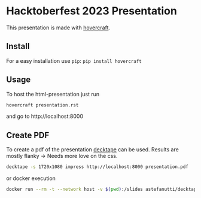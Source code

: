 # Hacktoberfest 2023 Presentation

This presentation is made with [hovercraft](https://github.com/regebro/hovercraft).

## Install

For a easy installation use `pip`: `pip install hovercraft`

## Usage

To host the html-presentation just run

```bash
hovercraft presentation.rst
```

and go to http://localhost:8000

## Create PDF

To create a pdf of the presentation [decktape](https://github.com/astefanutti/decktape) can be used.
Results are mostly flanky -> Needs more love on the css.

```bash
decktape -s 1720x1080 impress http://localhost:8000 presentation.pdf
```

or docker execution

```bash
docker run --rm -t --network host -v $(pwd):/slides astefanutti/decktape -s 1720x1080 impress http://localhost:8000 presentation.pdf
```

